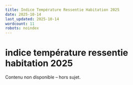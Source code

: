 ```yaml
---
title: Indice Température Ressentie Habitation 2025
date: 2025-10-14
last_updated: 2025-10-14
wordcount: 11
robots: noindex
---
```


# indice température ressentie habitation 2025

Contenu non disponible – hors sujet.